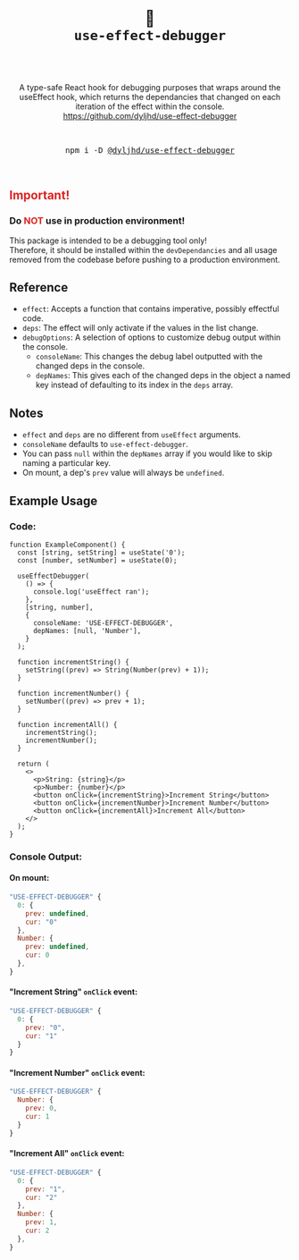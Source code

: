 <div align="center">
  <h1>
    <br/>
    🤖
    <br />
    <code>use-effect-debugger</code>
    <br />
    <br />
  </h1>
  <p>
    <br />
    A type-safe React hook for debugging purposes that wraps around the useEffect hook, which returns the dependancies that changed on each iteration of the effect within the console.
    <br />
    <a href="https://github.com/dyljhd/use-effect-debugger">https://github.com/dyljhd/use-effect-debugger</a>
    <br />
  </p>
  <br />
  <pre>npm i -D <a href="https://www.npmjs.com/package/@dyljhd/use-effect-debugger">@dyljhd/use-effect-debugger</a></pre>
  <br />
</div>

## <span style="color: #dd2322">Important!</span>

### Do **<span style="color: #dd2322">NOT</span>** use in **production** environment! <br>

This package is intended to be a debugging tool only! <br>
Therefore, it should be installed within the `devDependancies` and all usage removed from the codebase before pushing to a production environment.

## Reference

- `effect`: Accepts a function that contains imperative, possibly effectful code.
- `deps`: The effect will only activate if the values in the list change.
- `debugOptions`: A selection of options to customize debug output within the console.
  - `consoleName`: This changes the debug label outputted with the changed deps in the console.
  - `depNames`: This gives each of the changed deps in the object a named key instead of defaulting to its index in the `deps` array.

## Notes

- `effect` and `deps` are no different from `useEffect` arguments.
- `consoleName` defaults to `use-effect-debugger`.
- You can pass `null` within the `depNames` array if you would like to skip naming a particular key.
- On mount, a dep's `prev` value will always be `undefined`.

## Example Usage

### Code:

```tsx
function ExampleComponent() {
  const [string, setString] = useState('0');
  const [number, setNumber] = useState(0);

  useEffectDebugger(
    () => {
      console.log('useEffect ran');
    },
    [string, number],
    {
      consoleName: 'USE-EFFECT-DEBUGGER',
      depNames: [null, 'Number'],
    }
  );

  function incrementString() {
    setString((prev) => String(Number(prev) + 1));
  }

  function incrementNumber() {
    setNumber((prev) => prev + 1);
  }

  function incrementAll() {
    incrementString();
    incrementNumber();
  }

  return (
    <>
      <p>String: {string}</p>
      <p>Number: {number}</p>
      <button onClick={incrementString}>Increment String</button>
      <button onClick={incrementNumber}>Increment Number</button>
      <button onClick={incrementAll}>Increment All</button>
    </>
  );
}
```

### Console Output:

#### On mount:

```js
"USE-EFFECT-DEBUGGER" {
  0: {
    prev: undefined,
    cur: "0"
  },
  Number: {
    prev: undefined,
    cur: 0
  },
}
```

#### "Increment String" `onClick` event:

```js
"USE-EFFECT-DEBUGGER" {
  0: {
    prev: "0",
    cur: "1"
  }
}
```

#### "Increment Number" `onClick` event:

```js
"USE-EFFECT-DEBUGGER" {
  Number: {
    prev: 0,
    cur: 1
  }
}
```

#### "Increment All" `onClick` event:

```js
"USE-EFFECT-DEBUGGER" {
  0: {
    prev: "1",
    cur: "2"
  },
  Number: {
    prev: 1,
    cur: 2
  },
}
```
